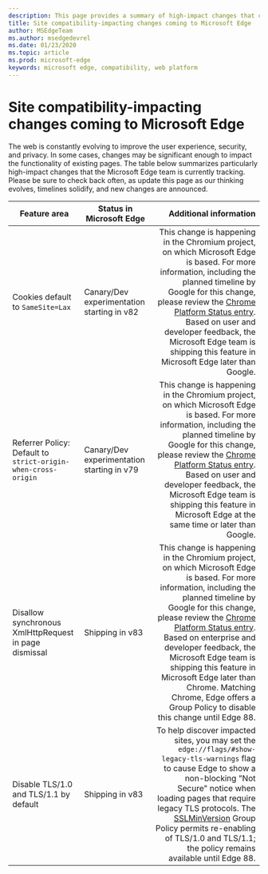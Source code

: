 ```yaml
---
description: This page provides a summary of high-impact changes that could impact site compatibility
title: Site compatibility-impacting changes coming to Microsoft Edge
author: MSEdgeTeam
ms.author: msedgedevrel
ms.date: 01/23/2020
ms.topic: article
ms.prod: microsoft-edge
keywords: microsoft edge, compatibility, web platform
---
```


# Site compatibility-impacting changes coming to Microsoft Edge  

The web is constantly evolving to improve the user experience, security, and privacy.  In some cases, changes may be significant enough to impact the functionality of existing pages.  The table below summarizes particularly high-impact changes that the Microsoft Edge team is currently tracking.  Please be sure to check back often, as update this page as our thinking evolves, timelines solidify, and new changes are announced.  

| Feature area | Status in Microsoft Edge | Additional information |  
| --- | --- | ---:|  
| Cookies default to `SameSite=Lax` | Canary/Dev experimentation starting in v82 | This change is happening in the Chromium project, on which Microsoft Edge is based. For more information, including the planned timeline by Google for this change, please review the [Chrome Platform Status entry][ChromePlatformStatus5088147346030592]. Based on user and developer feedback, the Microsoft Edge team is shipping this feature in Microsoft Edge later than Google.  |  
| Referrer Policy: Default to `strict-origin-when-cross-origin` | Canary/Dev experimentation starting in v79 | This change is happening in the Chromium project, on which Microsoft Edge is based. For more information, including the planned timeline by Google for this change, please review the [Chrome Platform Status entry][ChromePlatformStatus6251880185331712]. Based on user and developer feedback, the Microsoft Edge team is shipping this feature in Microsoft Edge at the same time or later than Google.  |  
| Disallow synchronous XmlHttpRequest in page dismissal | Shipping in v83 | This change is happening in the Chromium project, on which Microsoft Edge is based. For more information, including the planned timeline by Google for this change, please review the [Chrome Platform Status entry][ChromePlatformStatus4664843055398912]. Based on enterprise and developer feedback, the Microsoft Edge team is shipping this feature in Microsoft Edge later than Chrome. Matching Chrome, Edge offers a Group Policy to disable this change until Edge 88.  |  
| Disable TLS/1.0 and TLS/1.1 by default | Shipping in v83 | To help discover impacted sites, you may set the `edge://flags/#show-legacy-tls-warnings` flag to cause Edge to show a non-blocking "Not Secure" notice when loading pages that require legacy TLS protocols. The [SSLMinVersion][DeployedEdgePoliciesSSLMinVersion] Group Policy permits re-enabling of TLS/1.0 and TLS/1.1; the policy remains available until Edge 88.  |  

<!-- image links -->  

<!-- links -->  

[DeployedEdgePoliciesSSLMinVersion]: /deployedge/microsoft-edge-policies#sslversionmin "SSLVersionMin - Microsoft Edge - Policies"  

[ChromePlatformStatus5088147346030592]: https://www.chromestatus.com/feature/5088147346030592 "Cookies default to SameSite=Lax - Chrome Platform Status"  
[ChromePlatformStatus6251880185331712]: https://www.chromestatus.com/feature/6251880185331712 "Referrer Policy: Default to strict-origin-when-cross-origin - Chrome Platform Status"  
[ChromePlatformStatus4664843055398912]: https://www.chromestatus.com/feature/4664843055398912 "Disallow sync XHR in page dismissal JavaScript - Chrome Platform Status"  
